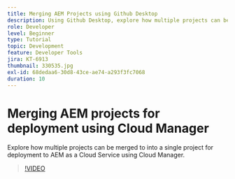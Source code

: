 ```yaml
---
title: Merging AEM Projects using Github Desktop
description: Using Github Desktop, explore how multiple projects can be merged to into a single project for deployment to AEM as a Cloud Service using Cloud Manager.
role: Developer
level: Beginner
type: Tutorial
topic: Development
feature: Developer Tools
jira: KT-6913
thumbnail: 330535.jpg
exl-id: 68dedaa6-30d8-43ce-ae74-a293f3fc7068
duration: 10
---
```

# Merging AEM projects for deployment using Cloud Manager

Explore how multiple projects can be merged to into a single project for deployment to AEM as a Cloud Service using Cloud Manager.

>[!VIDEO](https://video.tv.adobe.com/v/330535?quality=12&learn=on)
